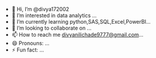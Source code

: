 - 👋 Hi, I’m @divya172002
- 👀 I’m interested in data analytics ...
- 🌱 I’m currently learning python,SAS,SQL,Excel,PowerBI...
- 💞️ I’m looking to collaborate on ...
- 📫 How to reach me divyanilichade9777@gmail.com...
- 😄 Pronouns: ...
- ⚡ Fun fact: ...

<!---
divya172002/divya172002 is a ✨ special ✨ repository because its `README.md` (this file) appears on your GitHub profile.
You can click the Preview link to take a look at your changes.
--->
